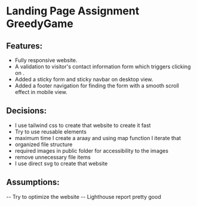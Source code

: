 # Landing Page Assignment GreedyGame

## Features:

- Fully responsive website.
- A validation to visitor's contact information form which triggers clicking on .
- Added a sticky form and sticky navbar on desktop view.
- Added a footer navigation for finding the form with a smooth scroll effect in mobile view.

## Decisions:

- I use tailwind css to create that website to create it fast
- Try to use reusable elements
- maximum time I create a araay and using map function I iterate that
- organized file structure
- required images in public folder for accessibility to the images
- remove unnecessary file items
- I use direct svg to create that website

## Assumptions:

-- Try to optimize the website
-- Lighthouse report pretty good

